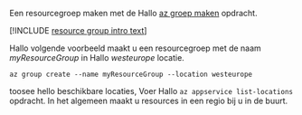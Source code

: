 Een resourcegroep maken met de Hallo [az groep maken](/cli/azure/group#create) opdracht.

[!INCLUDE [resource group intro text](resource-group.md)]

Hallo volgende voorbeeld maakt u een resourcegroep met de naam *myResourceGroup* in Hallo *westeurope* locatie.

```azurecli-interactive
az group create --name myResourceGroup --location westeurope
```

toosee hello beschikbare locaties, Voer Hallo `az appservice list-locations` opdracht. In het algemeen maakt u resources in een regio bij u in de buurt.
